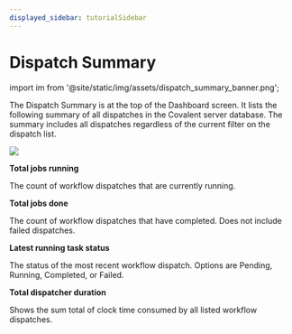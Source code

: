 ```yaml
---
displayed_sidebar: tutorialSidebar
---
```

# Dispatch Summary
import im from '@site/static/img/assets/dispatch_summary_banner.png';




The Dispatch Summary is at the top of the Dashboard screen. It lists the following summary of all dispatches in the Covalent server database. The summary includes all dispatches regardless of the current filter on the dispatch list.

<img src={im}/>

**Total jobs running**
<div style={{marginLeft:'42px',marginTop:'-17px',marginBottom:'10px'}}>
The count of workflow dispatches that are currently running.
</div>

**Total jobs done**
<div style={{marginLeft:'42px',marginTop:'-17px',marginBottom:'10px'}}>
The count of workflow dispatches that have completed. Does not include failed dispatches.
</div>

**Latest running task status**
<div style={{marginLeft:'42px',marginTop:'-17px',marginBottom:'10px'}}>
The status of the most recent workflow dispatch. Options are Pending, Running, Completed, or Failed.
</div>

**Total dispatcher duration**
<div style={{marginLeft:'42px',marginTop:'-17px',marginBottom:'10px'}}>
Shows the sum total of clock time consumed by all listed workflow dispatches.
</div>
